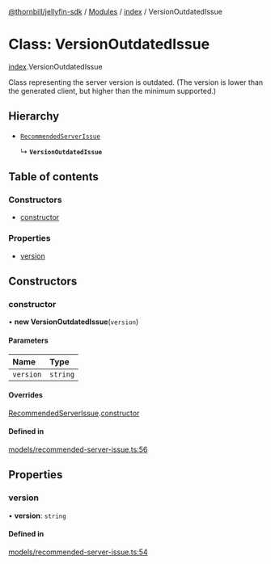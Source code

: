 [@thornbill/jellyfin-sdk](../README.md) / [Modules](../modules.md) / [index](../modules/index.md) / VersionOutdatedIssue

# Class: VersionOutdatedIssue

[index](../modules/index.md).VersionOutdatedIssue

Class representing the server version is outdated.
(The version is lower than the generated client, but higher than the minimum supported.)

## Hierarchy

- [`RecommendedServerIssue`](index.RecommendedServerIssue.md)

  ↳ **`VersionOutdatedIssue`**

## Table of contents

### Constructors

- [constructor](index.VersionOutdatedIssue.md#constructor)

### Properties

- [version](index.VersionOutdatedIssue.md#version)

## Constructors

### constructor

• **new VersionOutdatedIssue**(`version`)

#### Parameters

| Name | Type |
| :------ | :------ |
| `version` | `string` |

#### Overrides

[RecommendedServerIssue](index.RecommendedServerIssue.md).[constructor](index.RecommendedServerIssue.md#constructor)

#### Defined in

[models/recommended-server-issue.ts:56](https://github.com/jellyfin/jellyfin-sdk-typescript/blob/7402732/src/models/recommended-server-issue.ts#L56)

## Properties

### version

• **version**: `string`

#### Defined in

[models/recommended-server-issue.ts:54](https://github.com/jellyfin/jellyfin-sdk-typescript/blob/7402732/src/models/recommended-server-issue.ts#L54)
